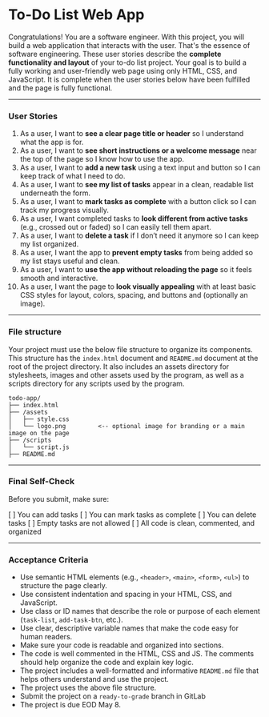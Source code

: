 # To-Do List Web App

Congratulations! You are a software engineer. With this project, you will build a web application that interacts with the user. That's the essence of software engineering. These user stories describe the **complete functionality and layout** of your to-do list project. Your goal is to build a fully working and user-friendly web page using only HTML, CSS, and JavaScript. It is complete when the user stories below have been fulfilled and the page is fully functional.

---

### User Stories

1. As a user, I want to **see a clear page title or header** so I understand what the app is for.
2. As a user, I want to **see short instructions or a welcome message** near the top of the page so I know how to use the app.
3. As a user, I want to **add a new task** using a text input and button so I can keep track of what I need to do.
4. As a user, I want to **see my list of tasks** appear in a clean, readable list underneath the form.
5. As a user, I want to **mark tasks as complete** with a button click so I can track my progress visually.
6. As a user, I want completed tasks to **look different from active tasks** (e.g., crossed out or faded) so I can easily tell them apart.
7. As a user, I want to **delete a task** if I don’t need it anymore so I can keep my list organized.
8. As a user, I want the app to **prevent empty tasks** from being added so my list stays useful and clean.
9. As a user, I want to **use the app without reloading the page** so it feels smooth and interactive.
10. As a user, I want the page to **look visually appealing** with at least basic CSS styles for layout, colors, spacing, and buttons and (optionally an image).

---

### File structure

Your project must use the below file structure to organize its components. This structure has the `index.html` document and `README.md` document at the root of the project directory. It also includes an assets directory for stylesheets, images and other assets used by the program, as well as a scripts directory for any scripts used by the program.

```plaintext
todo-app/
├── index.html
├── /assets
│   ├── style.css
│   └── logo.png         <-- optional image for branding or a main image on the page
├── /scripts
│   └── script.js
├── README.md

```

---

### Final Self-Check

Before you submit, make sure:

[ ] You can add tasks
[ ] You can mark tasks as complete
[ ] You can delete tasks
[ ] Empty tasks are not allowed
[ ] All code is clean, commented, and organized

---

### Acceptance Criteria

- Use semantic HTML elements (e.g., `<header>`, `<main>`, `<form>`, `<ul>`) to structure the page clearly.
- Use consistent indentation and spacing in your HTML, CSS, and JavaScript.
- Use class or ID names that describe the role or purpose of each element (`task-list`, `add-task-btn`, etc.).
- Use clear, descriptive variable names that make the code easy for human readers.
- Make sure your code is readable and organized into sections.
- The code is well commented in the HTML, CSS and JS. The comments should help organize the code and explain key logic.
- The project includes a well-formatted and informative `README.md` file that helps others understand and use the project.
- The project uses the above file structure.
- Submit the project on a `ready-to-grade` branch in GitLab
- The project is due EOD May 8.